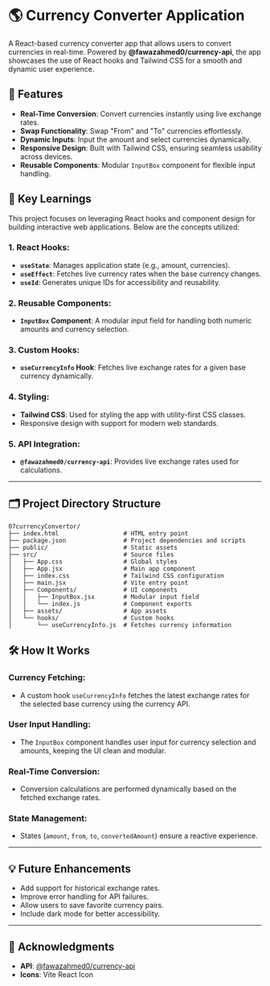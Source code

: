 # 🌎 Currency Converter Application

A React-based currency converter app that allows users to convert currencies in real-time. Powered by **@fawazahmed0/currency-api**, the app showcases the use of React hooks and Tailwind CSS for a smooth and dynamic user experience. 

## 🚀 Features
- **Real-Time Conversion**: Convert currencies instantly using live exchange rates.
- **Swap Functionality**: Swap "From" and "To" currencies effortlessly.
- **Dynamic Inputs**: Input the amount and select currencies dynamically.
- **Responsive Design**: Built with Tailwind CSS, ensuring seamless usability across devices.
- **Reusable Components**: Modular `InputBox` component for flexible input handling.
  
## 🧰 Key Learnings
This project focuses on leveraging React hooks and component design for building interactive web applications. Below are the concepts utilized:

### 1. **React Hooks**:
   - **`useState`**: Manages application state (e.g., amount, currencies).
   - **`useEffect`**: Fetches live currency rates when the base currency changes.
   - **`useId`**: Generates unique IDs for accessibility and reusability.

### 2. **Reusable Components**:
   - **`InputBox` Component**: A modular input field for handling both numeric amounts and currency selection.

### 3. **Custom Hooks**:
   - **`useCurrencyInfo` Hook**: Fetches live exchange rates for a given base currency dynamically.

### 4. **Styling**:
   - **Tailwind CSS**: Used for styling the app with utility-first CSS classes.
   - Responsive design with support for modern web standards.

### 5. **API Integration**:
   - **`@fawazahmed0/currency-api`**: Provides live exchange rates used for calculations.

---

## 🗂 Project Directory Structure

```plaintext
07currencyConvertor/
├── index.html                  # HTML entry point
├── package.json                # Project dependencies and scripts
├── public/                     # Static assets
├── src/                        # Source files
│   ├── App.css                 # Global styles
│   ├── App.jsx                 # Main app component
│   ├── index.css               # Tailwind CSS configuration
│   ├── main.jsx                # Vite entry point
│   ├── Components/             # UI components
│   │   ├── InputBox.jsx        # Modular input field
│   │   └── index.js            # Component exports
│   ├── assets/                 # App assets
│   └── hooks/                  # Custom hooks
│       └── useCurrencyInfo.js  # Fetches currency information
```

## **🛠 How It Works**

### Currency Fetching:
- A custom hook `useCurrencyInfo` fetches the latest exchange rates for the selected base currency using the currency API.

### User Input Handling:
- The `InputBox` component handles user input for currency selection and amounts, keeping the UI clean and modular.

### Real-Time Conversion:
- Conversion calculations are performed dynamically based on the fetched exchange rates.

### State Management:
- States (`amount`, `from`, `to`, `convertedAmount`) ensure a reactive experience.

---

## 💡 Future Enhancements
- Add support for historical exchange rates.
- Improve error handling for API failures.
- Allow users to save favorite currency pairs.
- Include dark mode for better accessibility.

---

## 🤝 Acknowledgments
- **API**: [@fawazahmed0/currency-api]([https://cdn.jsdelivr.net/npm/@fawazahmed0/currency-api@latest/v1/currencies/usd.json])
- **Icons**: Vite React Icon

